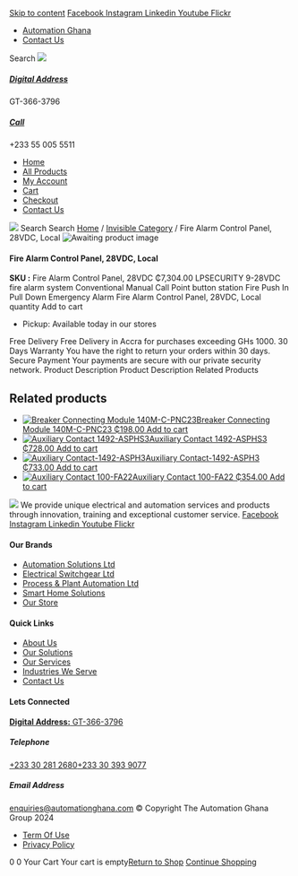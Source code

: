 [Skip to content](https://store.automationghana.com/product/fire-alarm-control-panel-28vdc-local/#content)
[ Facebook ](https://www.facebook.com/automationgh/) [ Instagram ](https://www.instagram.com/automationgh/) [ Linkedin ](https://www.linkedin.com/company/the-automation-ghana-limited/) [ Youtube ](https://www.youtube.com/channel/UCurrRDUSm5oIW39VXjn1u0w) [ Flickr ](https://www.flickr.com/photos/181794037@N07/)
  * [ Automation Ghana ](https://automationghana.com)
  * [ Contact Us ](https://store.automationghana.com/contact/)


Search
[ ![](https://store.automationghana.com/wp-content/uploads/2024/04/Website-TAGG-Logo-BLUE.png) ](https://store.automationghana.com/)
[ ](https://maps.app.goo.gl/m4xeaagWCNbLk4jM6)
#####  [ Digital Address ](https://maps.app.goo.gl/m4xeaagWCNbLk4jM6)
GT-366-3796 
[ ](tel:+233550055511)
#####  [ Call ](tel:+233550055511)
+233 55 005 5511 
  * [Home](https://store.automationghana.com/)
  * [All Products](https://store.automationghana.com/shop/)
  * [My Account](https://store.automationghana.com/my-account/)
  * [Cart](https://store.automationghana.com/cart/)
  * [Checkout](https://store.automationghana.com/checkout/)
  * [Contact Us](https://store.automationghana.com/contact/)


[![](https://store.automationghana.com/wp-content/uploads/2024/04/AutomationGhana_logo_white.png)](https://store.automationghana.com)
Search
Search
[Home](https://store.automationghana.com) / [Invisible Category](https://store.automationghana.com/product-category/invisible-category/) / Fire Alarm Control Panel, 28VDC, Local
![Awaiting product image](https://store.automationghana.com/wp-content/uploads/woocommerce-placeholder-600x600.png)
####  Fire Alarm Control Panel, 28VDC, Local 
**SKU :** Fire Alarm Control Panel, 28VDC 
₵7,304.00
LPSECURITY 9-28VDC fire alarm system Conventional Manual Call Point button station Fire Push In Pull Down Emergency Alarm
Fire Alarm Control Panel, 28VDC, Local quantity
Add to cart
  * Pickup: Available today in our stores


Free Delivery 
Free Delivery in Accra for purchases exceeding GHs 1000. 
30 Days Warranty 
You have the right to return your orders within 30 days. 
Secure Payment 
Your payments are secure with our private security network. 
Product Description
Product Description
Related Products 
## Related products
  * [![Breaker Connecting Module 140M-C-PNC23](https://store.automationghana.com/wp-content/uploads/2020/12/140M-C-PNC23-300x300.jpg)Breaker Connecting Module 140M-C-PNC23 ₵198.00 ](https://store.automationghana.com/product/breaker-connecting-module-140m-c-pnc23/)
[Add to cart](https://store.automationghana.com/product/fire-alarm-control-panel-28vdc-local/?add-to-cart=2973)
  * [![Auxiliary Contact 1492-ASPHS3](https://store.automationghana.com/wp-content/uploads/2020/12/1492-ASPHS3-300x300.jpg)Auxiliary Contact 1492-ASPHS3 ₵728.00 ](https://store.automationghana.com/product/auxiliary-contact-1492-asphs3/)
[Add to cart](https://store.automationghana.com/product/fire-alarm-control-panel-28vdc-local/?add-to-cart=2969)
  * [![Auxiliary Contact-1492-ASPH3](https://store.automationghana.com/wp-content/uploads/2020/12/1492-ASPH3-300x300.jpg)Auxiliary Contact-1492-ASPH3 ₵733.00 ](https://store.automationghana.com/product/auxiliary-contact-1492-asph3/)
[Add to cart](https://store.automationghana.com/product/fire-alarm-control-panel-28vdc-local/?add-to-cart=2967)
  * [![Auxiliary Contact 100-FA22](https://store.automationghana.com/wp-content/uploads/2020/11/100-FA22-e1624027345370.jpg)Auxiliary Contact 100-FA22 ₵354.00 ](https://store.automationghana.com/product/auxiliary-contact-100-fa22-rockwell/)
[Add to cart](https://store.automationghana.com/product/fire-alarm-control-panel-28vdc-local/?add-to-cart=2935)


![](https://store.automationghana.com/wp-content/uploads/2024/04/AutomationGhana_logo_white.png)
We provide unique electrical and automation services and products through innovation, training and exceptional customer service.
[ Facebook ](https://www.facebook.com/automationgh/) [ Instagram ](https://www.instagram.com/automationgh/) [ Linkedin ](https://www.linkedin.com/company/the-automation-ghana-limited/) [ Youtube ](https://www.youtube.com/channel/UCurrRDUSm5oIW39VXjn1u0w) [ Flickr ](https://www.flickr.com/photos/181794037@N07/)
#### Our Brands
  * [ Automation Solutions Ltd ](https://store.automationghana.com/product/fire-alarm-control-panel-28vdc-local/)
  * [ Electrical Switchgear Ltd ](https://store.automationghana.com/product/fire-alarm-control-panel-28vdc-local/)
  * [ Process & Plant Automation Ltd ](https://store.automationghana.com/product/fire-alarm-control-panel-28vdc-local/)
  * [ Smart Home Solutions ](https://store.automationghana.com/product/fire-alarm-control-panel-28vdc-local/)
  * [ Our Store ](https://store.automationghana.com/product/fire-alarm-control-panel-28vdc-local/)


#### Quick Links
  * [ About Us ](https://store.automationghana.com/product/fire-alarm-control-panel-28vdc-local/)
  * [ Our Solutions ](https://store.automationghana.com/product/fire-alarm-control-panel-28vdc-local/)
  * [ Our Services ](https://store.automationghana.com/product/fire-alarm-control-panel-28vdc-local/)
  * [ Industries We Serve ](https://store.automationghana.com/product/fire-alarm-control-panel-28vdc-local/)
  * [ Contact Us ](https://store.automationghana.com/product/fire-alarm-control-panel-28vdc-local/)


#### Lets Connected
[**Digital Address:** GT-366-3796](https://maps.app.goo.gl/m4xeaagWCNbLk4jM6)
#####  Telephone 
[ +233 30 281 2680](tel:+233302812680)[+233 30 393 9077](https://store.automationghana.com/product/fire-alarm-control-panel-28vdc-local/+233303939077)
#####  Email Address 
enquiries@automationghana.com 
© Copyright The Automation Ghana Group 2024
  * [ Term Of Use ](https://store.automationghana.com/product/fire-alarm-control-panel-28vdc-local/)
  * [ Privacy Policy ](https://store.automationghana.com/product/fire-alarm-control-panel-28vdc-local/)


0
0
Your Cart
Your cart is empty[Return to Shop](https://store.automationghana.com/shop/)
[Continue Shopping](https://store.automationghana.com/product/fire-alarm-control-panel-28vdc-local/)
